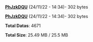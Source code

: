 [**PhJzkDQU**](/data/PhJzkDQU.txt) (24/11/22 - 14:34)- 302 bytes

[**PhJzkDQU**](/data/PhJzkDQU.txt) (24/11/22 - 14:34)- 302 bytes

**Total Datas**: 4671

**Total Size**: 25.49 MB / 25.5 MB